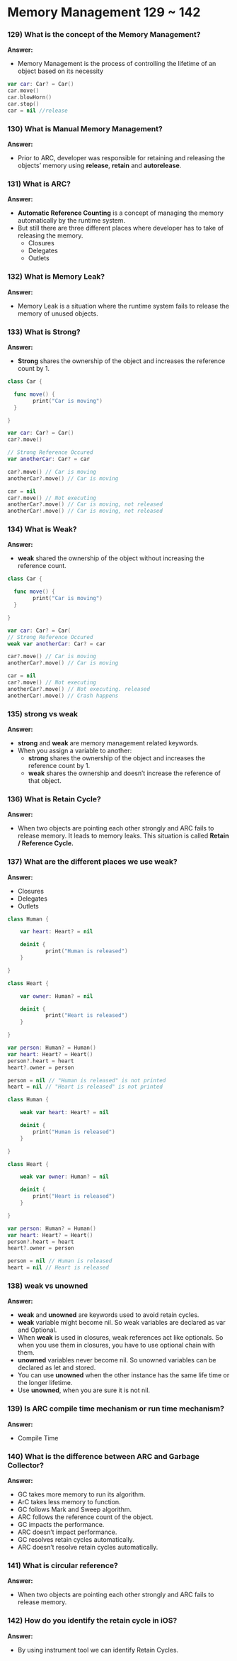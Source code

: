 # Memory Management 129 ~ 142

### 129) What is the concept of the Memory Management?

**Answer:**

- Memory Management is the process of controlling the lifetime of an object based on its necessity

```swift
var car: Car? = Car()
car.move()
car.blowHorn()
car.stop()
car = nil //release
```

### 130) What is Manual Memory Management?

**Answer:**

- Prior to ARC, developer was responsible for retaining and releasing the objects’ memory using **release**, **retain** and **autorelease**.

### 131) What is ARC?

**Answer:**

- **Automatic Reference Counting** is a concept of managing the memory automatically by the runtime system.
- But still there are three different places where developer has to take of releasing the memory.
  - Closures
  - Delegates
  - Outlets

### 132) What is Memory Leak?

**Answer:**

- Memory Leak is a situation where the runtime system fails to release the memory of unused objects.

### 133) What is Strong?

**Answer:**

- **Strong** shares the ownership of the object and increases the reference count by 1.

```swift
class Car {

  func move() {
		print("Car is moving")
  }

}

var car: Car? = Car()
car?.move()

// Strong Reference Occured
var anotherCar: Car? = car

car?.move() // Car is moving
anotherCar?.move() // Car is moving

car = nil
car?.move() // Not executing
anotherCar?.move() // Car is moving, not released
anotherCar!.move() // Car is moving, not released
```

### 134) What is Weak?

**Answer:**

- **weak** shared the ownership of the object without increasing the reference count.

```swift
class Car {

  func move() {
		print("Car is moving")
  }

}

var car: Car? = Car(
// Strong Reference Occured
weak var anotherCar: Car? = car

car?.move() // Car is moving
anotherCar?.move() // Car is moving

car = nil
car?.move() // Not executing
anotherCar?.move() // Not executing. released
anotherCar!.move() // Crash happens
```

### 135) strong vs weak

**Answer:**

- **strong** and **weak** are memory management related keywords.
- When you assign a variable to another:
  - **strong** shares the ownership of the object and increases the reference count by 1.
  - **weak** shares the ownership and doesn’t increase the reference of that object.

### 136) What is Retain Cycle?

**Answer:**

- When two objects are pointing each other strongly and ARC fails to release memory. It leads to memory leaks. This situation is called **Retain / Reference Cycle.**

### 137) What are the different places we use weak?

**Answer:**

- Closures
- Delegates
- Outlets

```swift
class Human {

	var heart: Heart? = nil

	deinit {
			print("Human is released")
	}

}

class Heart {

	var owner: Human? = nil

	deinit {
			print("Heart is released")
	}

}

var person: Human? = Human()
var heart: Heart? = Heart()
person?.heart = heart
heart?.owner = person

person = nil // "Human is released" is not printed
heart = nil // "Heart is released" is not printed
```

```swift
class Human {

    weak var heart: Heart? = nil

    deinit {
        print("Human is released")
    }

}

class Heart {

    weak var owner: Human? = nil

    deinit {
        print("Heart is released")
    }

}

var person: Human? = Human()
var heart: Heart? = Heart()
person?.heart = heart
heart?.owner = person

person = nil // Human is released
heart = nil // Heart is released
```

### 138) weak vs unowned

**Answer:**

- **weak** and **unowned** are keywords used to avoid retain cycles.
- **weak** variable might become nil. So weak variables are declared as var and Optional.
- When **weak** is used in closures, weak references act like optionals. So when you use them in closures, you have to use optional chain with them.
- **unowned** variables never become nil. So unowned variables can be declared as let and stored.
- You can use **unowned** when the other instance has the same life time or the longer lifetime.
- Use **unowned**, when you are sure it is not nil.

### 139) Is ARC compile time mechanism or run time mechanism?

**Answer:**

- Compile Time

### 140) What is the difference between ARC and Garbage Collector?

**Answer:**

- GC takes more memory to run its algorithm.
- ArC takes less memory to function.
- GC follows Mark and Sweep algorithm.
- ARC follows the reference count of the object.
- GC impacts the performance.
- ARC doesn’t impact performance.
- GC resolves retain cycles automatically.
- ARC doesn’t resolve retain cycles automatically.

### 141) What is circular reference?

**Answer:**

- When two objects are pointing each other strongly and ARC fails to release memory.

### 142) How do you identify the retain cycle in iOS?

**Answer:**

- By using instrument tool we can identify Retain Cycles.
